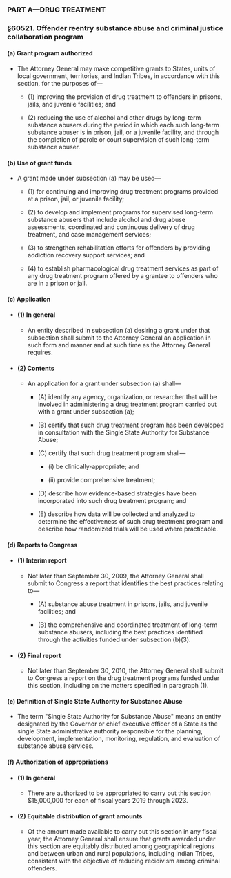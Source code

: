 ### PART A—DRUG TREATMENT

### §60521. Offender reentry substance abuse and criminal justice collaboration program
#### (a) Grant program authorized
* The Attorney General may make competitive grants to States, units of local government, territories, and Indian Tribes, in accordance with this section, for the purposes of—

  * (1) improving the provision of drug treatment to offenders in prisons, jails, and juvenile facilities; and

  * (2) reducing the use of alcohol and other drugs by long-term substance abusers during the period in which each such long-term substance abuser is in prison, jail, or a juvenile facility, and through the completion of parole or court supervision of such long-term substance abuser.

#### (b) Use of grant funds
* A grant made under subsection (a) may be used—

  * (1) for continuing and improving drug treatment programs provided at a prison, jail, or juvenile facility;

  * (2) to develop and implement programs for supervised long-term substance abusers that include alcohol and drug abuse assessments, coordinated and continuous delivery of drug treatment, and case management services;

  * (3) to strengthen rehabilitation efforts for offenders by providing addiction recovery support services; and

  * (4) to establish pharmacological drug treatment services as part of any drug treatment program offered by a grantee to offenders who are in a prison or jail.

#### (c) Application
* #### (1) In general
  * An entity described in subsection (a) desiring a grant under that subsection shall submit to the Attorney General an application in such form and manner and at such time as the Attorney General requires.

* #### (2) Contents
  * An application for a grant under subsection (a) shall—

    * (A) identify any agency, organization, or researcher that will be involved in administering a drug treatment program carried out with a grant under subsection (a);

    * (B) certify that such drug treatment program has been developed in consultation with the Single State Authority for Substance Abuse;

    * (C) certify that such drug treatment program shall—

      * (i) be clinically-appropriate; and

      * (ii) provide comprehensive treatment;


    * (D) describe how evidence-based strategies have been incorporated into such drug treatment program; and

    * (E) describe how data will be collected and analyzed to determine the effectiveness of such drug treatment program and describe how randomized trials will be used where practicable.

#### (d) Reports to Congress
* #### (1) Interim report
  * Not later than September 30, 2009, the Attorney General shall submit to Congress a report that identifies the best practices relating to—

    * (A) substance abuse treatment in prisons, jails, and juvenile facilities; and

    * (B) the comprehensive and coordinated treatment of long-term substance abusers, including the best practices identified through the activities funded under subsection (b)(3).

* #### (2) Final report
  * Not later than September 30, 2010, the Attorney General shall submit to Congress a report on the drug treatment programs funded under this section, including on the matters specified in paragraph (1).

#### (e) Definition of Single State Authority for Substance Abuse
* The term "Single State Authority for Substance Abuse" means an entity designated by the Governor or chief executive officer of a State as the single State administrative authority responsible for the planning, development, implementation, monitoring, regulation, and evaluation of substance abuse services.

#### (f) Authorization of appropriations
* #### (1) In general
  * There are authorized to be appropriated to carry out this section $15,000,000 for each of fiscal years 2019 through 2023.

* #### (2) Equitable distribution of grant amounts
  * Of the amount made available to carry out this section in any fiscal year, the Attorney General shall ensure that grants awarded under this section are equitably distributed among geographical regions and between urban and rural populations, including Indian Tribes, consistent with the objective of reducing recidivism among criminal offenders.
